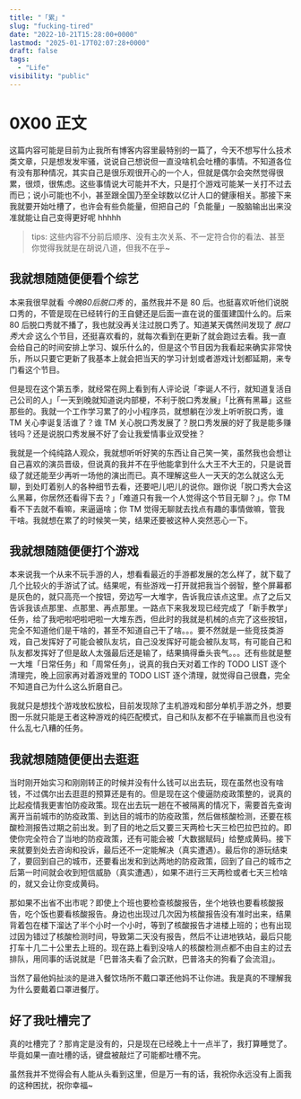 ```yaml
---
title: "「累」"
slug: "fucking-tired"
date: "2022-10-21T15:28:00+0000"
lastmod: "2025-01-17T02:07:28+0000"
draft: false
tags:
  - "Life"
visibility: "public"
---
```

# 0X00 正文

这篇内容可能是目前为止我所有博客内容里最特别的一篇了，今天不想写什么技术类文章，只是想发发牢骚，说说自己想说但一直没啥机会吐槽的事情。不知道各位有没有那种情况，其实自己是很乐观很开心的一个人，但就是偶尔会突然觉得很累，很烦，很焦虑。这些事情说大可能并不大，只是打个游戏可能某一关打不过去而已；说小可能也不小，甚至跟全国乃至全球数以亿计人口的健康相关。那接下来我就要开始吐槽了，也许会有些负能量，但把自己的「负能量」一股脑输出出来没准就能让自己变得更好呢
hhhhh

> tips: 这些内容不分前后顺序、没有主次关系、不一定符合你的看法、甚至你觉得我就是在胡说八道，但我不在乎~

## 我就想随随便便看个综艺

本来我很早就看 _今晚80后脱口秀_ 的，虽然我并不是 80 后。也挺喜欢听他们说脱口秀的，不管是现在已经转行的王自健还是后面一直在说的蛋蛋建国什么的。后来 80 后脱口秀就不播了，我也就没再关注过脱口秀了。知道某天偶然间发现了 _脱口秀大会_ 这么个节目，还挺喜欢看的，就每次看到在更新了就会跑过去看。我一直会给自己的时间安排上学习、娱乐什么的，但是这个节目因为我看起来确实非常快乐，所以只要它更新了我基本上就会把当天的学习计划或者游戏计划都延期，来专门看这个节目。

但是现在这个第五季，就经常在网上看到有人评论说「李诞人不行，就知道复活自己公司的人」「一天到晚就知道说内部梗，不利于脱口秀发展」「比赛有黑幕」这些那些的。我就一个工作学习累了的小小程序员，就想躺在沙发上听听脱口秀，谁
TM 关心李诞复活谁了？谁 TM 关心脱口秀发展了？脱口秀发展的好了我是能多赚钱吗？还是说脱口秀发展不好了会让我爱情事业双受挫？

我就是一个纯纯路人观众，我就想听听好笑的东西让自己笑一笑，虽然我也会想让自己喜欢的演员晋级，但说真的我并不在乎他能拿到什么大王不大王的，只是说晋级了就还能至少再听一场他的演出而已。真不理解这些人一天天的怎么就这么无聊，到处盯着别人的各种细节去看，还要吧儿吧儿的说你。跟你说「脱口秀大会这么黑幕，你居然还看得下去？」「难道只有我一个人觉得这个节目无聊？」。你 TM 看不下去就不看嘛，来逼逼啥；你 TM 觉得无聊就去找点有趣的事情做嘛，管我干啥。我就想在累了的时候笑一笑，结果还要被这种人突然恶心一下。

## 我就想随随便便打个游戏

本来说我一个从来不玩手游的人，想看看最近的手游都发展的怎么样了，就下载了几个比较火的手游试了试。结果呢，有些游戏一打开就把我当个弱智，整个屏幕都是灰色的，就只高亮一个按钮，旁边写一大堆字，告诉我应该点这里。点了之后又告诉我该点那里、点那里、再点那里。一路点下来我发现已经完成了「新手教学」任务，给了我吧啦吧啦吧啦一大堆东西，但此时的我就是机械的点完了这些按钮，完全不知道他们是干啥的，甚至不知道自己干了啥。。。要不然就是一些竞技类游戏，自己发挥好了可能会被队友坑，自己没发挥好可能会被队友骂，有可能自己和队友都发挥好了但是敌人太强最后还是输了，结果搞得垂头丧气。。。还有些就是整一大堆「日常任务」和「周常任务」，说真的我白天对着工作的 TODO LIST 逐个清理完，晚上回家再对着游戏里的 TODO LIST 逐个清理，就觉得自己很蠢，完全不知道自己为什么这么折磨自己。

我就只是想找个游戏放松放松，目前发现除了主机游戏和部分单机手游之外，想要图一乐就只能是王者这种游戏的纯匹配模式，自己和队友都不在乎输赢而且也没有什么乱七八糟的任务。

## 我就想随随便便出去逛逛

当时刚开始实习和刚刚转正的时候并没有什么钱可以出去玩，现在虽然也没有啥钱，不过偶尔出去逛逛的预算还是有的。但是现在这个傻逼防疫政策整的，说真的比起疫情我更害怕防疫政策。现在出去玩一趟在不被隔离的情况下，需要首先查询离开当前城市的防疫政策、到达目的城市的防疫政策，然后做核酸检测，还要在核酸检测报告过期之前出发。到了目的地之后又要三天两检七天三检巴拉巴拉的。即使你完全符合了当地的防疫政策，还有可能会被「大数据赋码」给整成黄码。接下来就要到处去咨询和投诉，最后还不一定能解决（真实遭遇）。最后你的游玩结束了，要回到自己的城市，还要看出发和到达两地的防疫政策，回到了自己的城市之后第一时间就会收到短信威胁（真实遭遇），如果不进行三天两检或者七天三检啥的，就又会让你变成黄码。

那如果不出省不出市呢？即使上个班也要检查核酸报告，坐个地铁也要看核酸报告，吃个饭也要看核酸报告。身边也出现过几次因为核酸报告没有准时出来，结果背着包在楼下溜达了半个小时一个小时，等到了核酸报告才进楼上班的；也有出现过因为错过了核酸检测时间，导致第二天没有报告，然后不让进地铁站，最后只能打车十几二十公里去上班的。现在路上看到没啥人的核酸检测点都不由自主的过去排队，用同事的话说就是「巴普洛夫看了会沉默，巴普洛夫的狗看了会流泪」。

当然了最他妈扯淡的是进入餐饮场所不戴口罩还他妈不让你进。我是真的不理解我为什么要戴着口罩进餐厅。

## 好了我吐槽完了

真的吐槽完了？那肯定是没有的，只是现在已经晚上十一点半了，我打算睡觉了。毕竟如果一直吐槽的话，键盘被敲烂了可能都吐槽不完。

虽然我并不觉得会有人能从头看到这里，但是万一有的话，我祝你永远没有上面我的这种困扰，祝你幸福~
